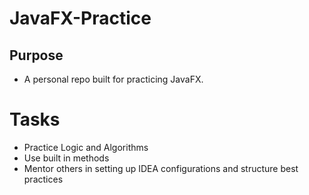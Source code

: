 # JavaFX-Practice

## Purpose
- A personal repo built for practicing JavaFX.

# Tasks

- Practice Logic and Algorithms
- Use built in methods
- Mentor others in setting up IDEA configurations and structure best practices 

